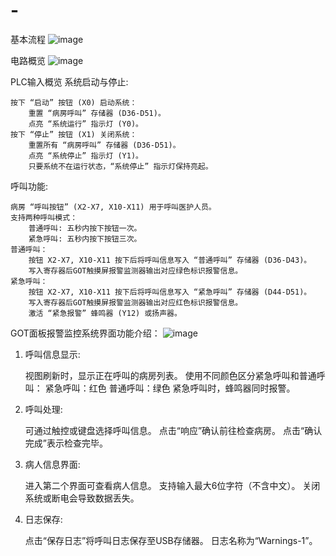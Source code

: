 # -
基本流程
![image](https://github.com/Gfoxe/Ward-alarm-monitoring-on-plc/blob/main/系统流程图.png)


电路概览
![image](https://github.com/Gfoxe/Ward-alarm-monitoring-on-plc/blob/main/电路.png)

PLC输入概览
系统启动与停止:

    按下 “启动” 按钮 (X0) 启动系统：
        重置 “病房呼叫” 存储器 (D36-D51)。
        点亮 “系统运行” 指示灯 (Y0)。
    按下 “停止” 按钮 (X1) 关闭系统：
        重置所有 “病房呼叫” 存储器 (D36-D51)。
        点亮 “系统停止” 指示灯 (Y1)。
        只要系统不在运行状态，“系统停止” 指示灯保持亮起。

呼叫功能:

    病房 “呼叫按钮” (X2-X7, X10-X11) 用于呼叫医护人员。
    支持两种呼叫模式：
        普通呼叫: 五秒内按下按钮一次。
        紧急呼叫: 五秒内按下按钮三次。
    普通呼叫： 
        按钮 X2-X7, X10-X11 按下后将呼叫信息写入 “普通呼叫” 存储器 (D36-D43)。
        写入寄存器后GOT触摸屏报警监测器输出对应绿色标识报警信息。
    紧急呼叫：
        按钮 X2-X7, X10-X11 按下后将呼叫信息写入 “紧急呼叫” 存储器 (D44-D51)。
        写入寄存器后GOT触摸屏报警监测器输出对应红色标识报警信息。
        激活 “紧急报警” 蜂鸣器 (Y12) 或扬声器。


  GOT面板报警监控系统界面功能介绍：
![image](https://github.com/Gfoxe/Ward-alarm-monitoring-on-plc/blob/main/TEST.png)
1. 呼叫信息显示:

    视图刷新时，显示正在呼叫的病房列表。
    使用不同颜色区分紧急呼叫和普通呼叫：
        紧急呼叫：红色
        普通呼叫：绿色
    紧急呼叫时，蜂鸣器同时报警。

2. 呼叫处理:

    可通过触控或键盘选择呼叫信息。
    点击“响应”确认前往检查病房。
    点击“确认完成”表示检查完毕。

3. 病人信息界面:

    进入第二个界面可查看病人信息。
    支持输入最大6位字符（不含中文）。
    关闭系统或断电会导致数据丢失。

4. 日志保存:

    点击“保存日志”将呼叫日志保存至USB存储器。
    日志名称为“Warnings-1”。

